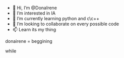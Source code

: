- 👋 Hi, I’m @DonaIrene
- 👀 I’m interested in IA
- 🌱 I’m currently learning python and c\c++
- 💞️ I’m looking to collaborate on every possible code
- 📫 Learn its my thing

donairene = beggining

while 


